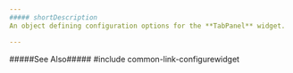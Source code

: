 ```yaml
---
##### shortDescription
An object defining configuration options for the **TabPanel** widget.

---
```

#####See Also#####
#include common-link-configurewidget